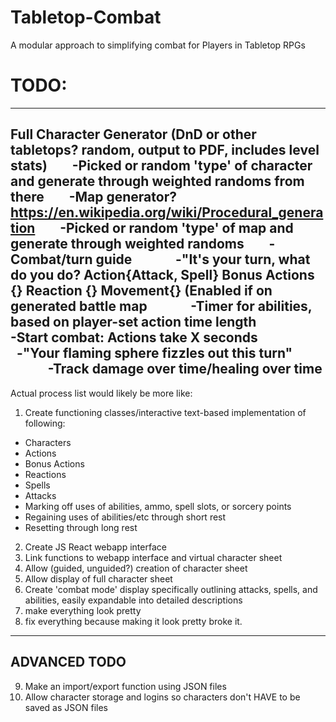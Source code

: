 # Tabletop-Combat
A modular approach to simplifying combat for Players in Tabletop RPGs


# TODO:

-----------------------------------------------------------------------------------------------
Full Character Generator (DnD or other tabletops? random, output to PDF, includes level stats)
       -Picked or random 'type' of character and generate through weighted randoms from there
       -Map generator? https://en.wikipedia.org/wiki/Procedural_generation
       -Picked or random 'type' of map and generate through weighted randoms
       -Combat/turn guide 
             -"It's your turn, what do you do? Action{Attack, Spell} Bonus Actions {} Reaction {} Movement{} (Enabled if on generated battle map
             -Timer for abilities, based on player-set action time length
                      -Start combat: Actions take X seconds
                      -"Your flaming sphere fizzles out this turn"
                      -Track damage over time/healing over time
-----------------------------------------------------------------------------------------------
Actual process list would likely be more like:
1. Create functioning classes/interactive text-based implementation of following:
* Characters
* Actions
* Bonus Actions
* Reactions
* Spells
* Attacks
* Marking off uses of abilities, ammo, spell slots, or sorcery points
* Regaining uses of abilities/etc through short rest
* Resetting through long rest

2. Create JS React webapp interface
3. Link functions to webapp interface and virtual character sheet
4. Allow (guided, unguided?) creation of character sheet
5. Allow display of full character sheet
6. Create 'combat mode' display specifically outlining attacks, spells, and abilities, easily expandable into detailed descriptions
7. make everything look pretty
8. fix everything because making it look pretty broke it.
-----------------------------------------
ADVANCED TODO
-----------------------------------------
9. Make an import/export function using JSON files
10. Allow character storage and logins so characters don't HAVE to be saved as JSON files
